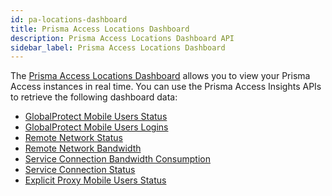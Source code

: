 ```yaml
---
id: pa-locations-dashboard
title: Prisma Access Locations Dashboard
description: Prisma Access Locations Dashboard API
sidebar_label: Prisma Access Locations Dashboard
---
```


The [Prisma Access Locations Dashboard](https://docs.paloaltonetworks.com/prisma/prisma-access/prisma-access-insights/insights/prisma-access-locations-dashboard)
allows you to view your Prisma Access instances in real time. You can use the Prisma Access Insights
APIs to retrieve the following dashboard data:

* [GlobalProtect Mobile Users Status](/access/docs/insights/examples/pa-locations-dashboard/location-mu-status)
* [GlobalProtect Mobile Users Logins](/access/docs/insights/examples/pa-locations-dashboard/location-gp-mobile-users-logins)
* [Remote Network Status](/access/docs/insights/examples/pa-locations-dashboard/location-rn-status)
* [Remote Network Bandwidth](/access/docs/insights/examples/pa-locations-dashboard/location-rn-bandwidth)
* [Service Connection Bandwidth Consumption](/access/docs/insights/examples/pa-locations-dashboard/location-sc-bandwidth)
* [Service Connection Status](/access/docs/insights/examples/pa-locations-dashboard/location-sc-status)
* [Explicit Proxy Mobile Users Status](/access/docs/insights/examples/pa-locations-dashboard/location-ep-status)




